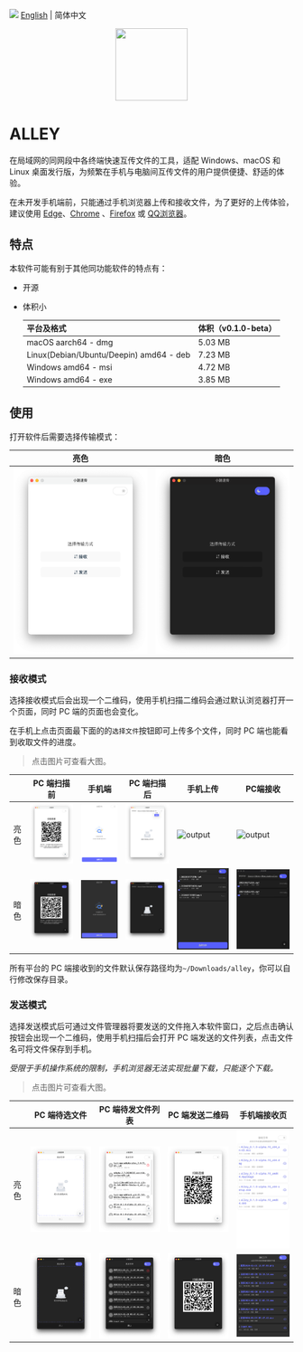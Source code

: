 <img src="https://gw.alipayobjects.com/zos/antfincdn/R8sN%24GNdh6/language.svg" width="18"> [English](./README.en-US.md) | 简体中文

<p align="center"><img height="128" width="128" src="./src-tauri/icons/icon.png" /></p>

# ALLEY

在局域网的同网段中各终端快速互传文件的工具，适配 Windows、macOS 和 Linux 桌面发行版，为频繁在手机与电脑间互传文件的用户提供便捷、舒适的体验。

在未开发手机端前，只能通过手机浏览器上传和接收文件，为了更好的上传体验，建议使用 [Edge](https://play.google.com/store/search?q=edge&c=apps)、[Chrome](https://play.google.com/store/search?q=Chrome&c=apps) 、[Firefox](https://play.google.com/store/apps/details?id=org.mozilla.firefox) 或 [QQ浏览器](https://browser.qq.com/mobile)。

## 特点

本软件可能有别于其他同功能软件的特点有：

- 开源

- 体积小

  | 平台及格式                              | 体积（v0.1.0-beta） |
  | --------------------------------------- | ------------------- |
  | macOS aarch64 - dmg                     | 5.03 MB             |
  | Linux(Debian/Ubuntu/Deepin) amd64 - deb | 7.23 MB             |
  | Windows amd64 - msi                     | 4.72 MB             |
  | Windows amd64 - exe                     | 3.85 MB             |

## 使用

打开软件后需要选择传输模式：

| 亮色                                          | 暗色                                           |
| --------------------------------------------- | ---------------------------------------------- |
| ![传输模式选择](./docs/images/light/home.png) | ![传输模式选择](./docs/images/dark/1-home.png) |

### 接收模式

选择接收模式后会出现一个二维码，使用手机扫描二维码会通过默认浏览器打开一个页面，同时 PC 端的页面也会变化。

在手机上点击页面最下面的的`选择文件`按钮即可上传多个文件，同时 PC 端也能看到收取文件的进度。

> 点击图片可查看大图。

|      | PC 端扫描前                                        | 手机端                                                       | PC 端扫描后                                                  | 手机上传                                                     | PC端接收                                                     |
| ---- | -------------------------------------------------- | ------------------------------------------------------------ | ------------------------------------------------------------ | ------------------------------------------------------------ | ------------------------------------------------------------ |
| 亮色 | ![output](./docs/images/light/receive-qrcode.png)  | ![output](./docs/images/light/mobile-send-index.png)         | ![output](./docs/images/light/pc-receive-empty.png)          | ![output](./docs/images/light/5-mobile-uploading.avif)       | ![output](./docs/images/light/6-pc-receiving.avif)           |
| 暗色 | ![output](./docs/images/dark/2-receive-qrcode.png) | ![3-mobile-send-index](./docs/images/dark/3-mobile-send-index.png) | ![4-pc-receive-empty](./docs/images/dark/4-pc-receive-empty.png) | ![5-mobile-uploading](./docs/images/dark/5-mobile-uploading.png) | ![6-pc-receiving.png](./docs/images/dark/6-pc-receiving.png.png) |

所有平台的 PC 端接收到的文件默认保存路径均为`~/Downloads/alley`，你可以自行修改保存目录。

### 发送模式

选择发送模式后可通过文件管理器将要发送的文件拖入本软件窗口，之后点击确认按钮会出现一个二维码，使用手机扫描后会打开 PC 端发送的文件列表，点击文件名可将文件保存到手机。

_受限于手机操作系统的限制，手机浏览器无法实现批量下载，只能逐个下载。_

> 点击图片可查看大图。

|      | PC 端待选文件                                                | PC 端待发文件列表                                | PC 端发送二维码                                        | 手机端接收页                                                               |
| ---- | ------------------------------------------------------------ | ------------------------------------------------ | ------------------------------------------------------ | -------------------------------------------------------------------------- |
| 亮色 | ![output](./docs/images/light/wait-selecting.png)            | ![output](./docs/images/light/selected.png)      | ![output](./docs/images/light/send-qrcode.png)         | ![output](./docs/images/light/mobile-download-list.png)                    |
| 暗色 | ![7-wait-selecting](./docs/images/dark/7-wait-selecting.png) | ![8-selected](./docs/images/dark/8-selected.png) | ![9-send-qrcode](./docs/images/dark/9-send-qrcode.png) | ![10-mobile-download-list](./docs/images/dark/10-mobile-download-list.png) |

